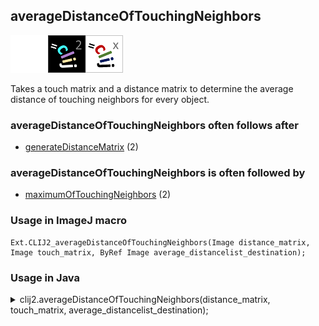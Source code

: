 ## averageDistanceOfTouchingNeighbors
<img src="images/mini_empty_logo.png"/><img src="images/mini_clij2_logo.png"/><img src="images/mini_clijx_logo.png"/>

Takes a touch matrix and a distance matrix to determine the average distance of touching neighbors 
 for every object.

### averageDistanceOfTouchingNeighbors often follows after
* <a href="reference_generateDistanceMatrix">generateDistanceMatrix</a> (2)


### averageDistanceOfTouchingNeighbors is often followed by
* <a href="reference_maximumOfTouchingNeighbors">maximumOfTouchingNeighbors</a> (2)


### Usage in ImageJ macro
```
Ext.CLIJ2_averageDistanceOfTouchingNeighbors(Image distance_matrix, Image touch_matrix, ByRef Image average_distancelist_destination);
```


### Usage in Java


<details>

<summary>
clij2.averageDistanceOfTouchingNeighbors(distance_matrix, touch_matrix, average_distancelist_destination);
</summary>
```
// init CLIJ and GPU
import net.haesleinhuepf.clij2.CLIJ2;
import net.haesleinhuepf.clij.clearcl.ClearCLBuffer;
CLIJ2 clij2 = CLIJ2.getInstance();

// get input parameters
ClearCLBuffer distance_matrix = clij2.push(distance_matrixImagePlus);
ClearCLBuffer touch_matrix = clij2.push(touch_matrixImagePlus);
average_distancelist_destination = clij2.create(distance_matrix);
```

```
// Execute operation on GPU
clij2.averageDistanceOfTouchingNeighbors(distance_matrix, touch_matrix, average_distancelist_destination);
```

```
//show result
average_distancelist_destinationImagePlus = clij2.pull(average_distancelist_destination);
average_distancelist_destinationImagePlus.show();

// cleanup memory on GPU
clij2.release(distance_matrix);
clij2.release(touch_matrix);
clij2.release(average_distancelist_destination);
```


</details>



### Usage in Matlab


<details>

<summary>
clij2.averageDistanceOfTouchingNeighbors(distance_matrix, touch_matrix, average_distancelist_destination);
</summary>
```
% init CLIJ and GPU
clij2 = init_clatlab();

% get input parameters
distance_matrix = clij2.pushMat(distance_matrix_matrix);
touch_matrix = clij2.pushMat(touch_matrix_matrix);
average_distancelist_destination = clij2.create(distance_matrix);
```

```
% Execute operation on GPU
clij2.averageDistanceOfTouchingNeighbors(distance_matrix, touch_matrix, average_distancelist_destination);
```

```
% show result
average_distancelist_destination = clij2.pullMat(average_distancelist_destination)

% cleanup memory on GPU
clij2.release(distance_matrix);
clij2.release(touch_matrix);
clij2.release(average_distancelist_destination);
```


</details>



### Usage in Icy


details>

<summary>
clij2.averageDistanceOfTouchingNeighbors(distance_matrix, touch_matrix, average_distancelist_destination);
</summary>
```
// init CLIJ and GPU
importClass(net.haesleinhuepf.clicy.CLICY);
importClass(Packages.icy.main.Icy);

clij2 = CLICY.getInstance();

// get input parameters
distance_matrix_sequence = getSequence();distance_matrix = clij2.pushSequence(distance_matrix_sequence);
touch_matrix_sequence = getSequence();touch_matrix = clij2.pushSequence(touch_matrix_sequence);
average_distancelist_destination = clij2.create(distance_matrix);
```

```
// Execute operation on GPU
clij2.averageDistanceOfTouchingNeighbors(distance_matrix, touch_matrix, average_distancelist_destination);
```

```
// show result
average_distancelist_destination_sequence = clij2.pullSequence(average_distancelist_destination)
Icy.addSequence(average_distancelist_destination_sequence
// cleanup memory on GPU
clij2.release(distance_matrix);
clij2.release(touch_matrix);
clij2.release(average_distancelist_destination);
```


</details>





### Example notebooks
<a href="https://clij.github.io/clij2-docs/md/tribolium_morphometry"><img src="images/language_macro.png" height="20"/></a> [tribolium_morphometry](https://clij.github.io/clij2-docs/md/tribolium_morphometry)  




### Example scripts
<a href="https://github.com/clij/clij2-docs/blob/master/src/main/macro/tribolium_morphometry.ijm"><img src="images/language_macro.png" height="20"/></a> [tribolium_morphometry.ijm](https://github.com/clij/clij2-docs/blob/master/src/main/macro/tribolium_morphometry.ijm)  


[Back to CLIJ2 reference](https://clij.github.io/clij2-docs/reference)
[Back to CLIJ2 documentation](https://clij.github.io/clij2-docs)

[Imprint](https://clij.github.io/imprint)
